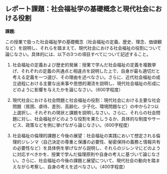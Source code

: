 ## レポート課題：社会福祉学の基礎概念と現代社会における役割

**課題:**

この授業で扱った社会福祉学の基礎概念（社会福祉の定義、歴史、理念、価値観など）を説明し、それらを踏まえて、現代社会における社会福祉の役割について論じなさい。具体的には、以下の3つの項目すべてについて記述すること。

1. 社会福祉の定義および歴史的発展：授業で学んだ社会福祉の定義を複数挙げ、それぞれの定義の共通点と相違点を説明した上で、自身が最も適切だと考える定義を一つ選び、その理由を述べなさい。さらに、近代社会福祉の成立過程における主要な出来事や思想的潮流を説明し、現代社会福祉の形成にどのように影響を与えたかを論じなさい。（600字程度）

2. 現代社会における社会問題と社会福祉の役割：現代社会における主要な社会問題（貧困、虐待、差別、高齢化、少子化、環境問題など）の中から2つ以上選択し、それぞれの現状と課題を説明しなさい。さらに、それらの社会問題に対し、社会福祉がどのような役割を果たしうるか、具体的な制度やサービス、政策などを例に挙げながら論じなさい。（600字程度）

3. 社会福祉の倫理的課題と今後の展望：社会福祉の実践において想定される倫理的ジレンマ（自己決定の尊重と保護の必要性、秘密保持の義務と情報共有の必要性など）を具体例を挙げながら説明し、それらのジレンマにどのように対応すべきかを、授業で学んだ倫理原則や自身の考えに基づいて論じなさい。さらに、社会福祉の今後の課題と展望について、現代社会の動向を踏まえながら考察し、自身の考えを述べなさい。（400字程度）


